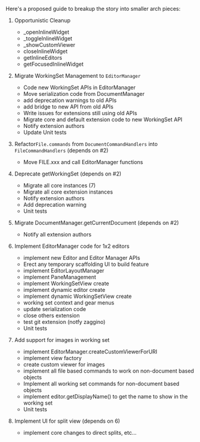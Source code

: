 Here's a proposed guide to breakup the story into smaller arch pieces:

1. Opportunistic Cleanup
   * _openInlineWidget
   * _toggleInlineWidget
   * _showCustomViewer
   * closeInlineWidget
   * getInlineEditors
   * getFocusedInlineWidget

2. Migrate WorkingSet Management to `EditorManager`
   * Code new WorkingSet APIs in EditorManager
   * Move serialization code from DocumentManager
   * add deprecation warnings to old APIs
   * add bridge to new API from old APIs
   * Write issues for extensions still using old APIs
   * Migrate core and default extension code to new WorkingSet API
   * Notify extension authors
   * Update Unit tests

3. Refactor`File.commands` from `DocumentCommandHandlers` into `FileCommandHandlers` 
   (depends on #2)
   * Move FILE.xxx and call EditorManager functions 

4. Deprecate getWorkingSet 
   (depends on #2)
   * Migrate all core instances (7)
   * Migrate all core extension instances
   * Notify extension authors
   * Add deprecation warning
   * Unit tests

5. Migrate DocumentManager.getCurrentDocument 
   (depends on #2)
   * Notify all extension authors 

6. Implement EditorManager code for 1x2 editors
   * implement new Editor and Editor Manager APIs
   * Erect any temporary scaffolding UI to build feature
   * implement EditorLayoutManager
   * implement PaneManagement
   * implement WorkingSetView create
   * implement dynamic editor create
   * implement dynamic WorkingSetView create
   * working set context and gear menus
   * update serialization code
   * close others extension
   * test git extension (notfy zaggino)
   * Unit tests

7. Add support for images in working set
   * implement EditorManager.createCustomViewerForURI
   * implement view factory 
   * create custom viewer for images
   * implement all file based commands to work on non-document based objects
   * Implement all working set commands for non-document based objects
   * implement editor.getDisplayName() to get the name to show in the working set 
   * Unit tests

8. Implement UI for split view
   (depends on 6)
   * implement core changes to direct splits, etc...

